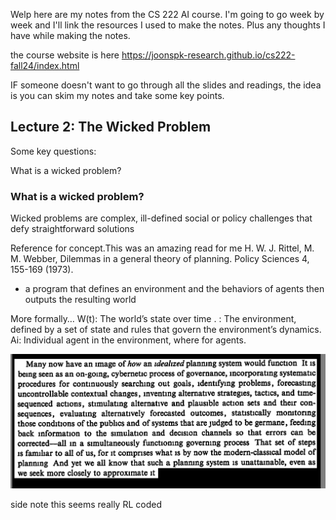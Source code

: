 Welp here are my notes from the CS 222 AI course.
I'm going to go week by week and I'll link the resources I used to make the notes.
Plus any thoughts I have while making the notes.

the course website is here https://joonspk-research.github.io/cs222-fall24/index.html

IF someone doesn't want to go through all the slides and readings, the idea is you can skim my notes and take some key points.


## Lecture 2: The Wicked Problem 

Some key questions:

What is a wicked problem?


### What is a wicked problem?
Wicked problems are complex, ill-defined social or policy challenges that defy straightforward solutions

Reference for concept.This was an amazing read for me
H. W. J. Rittel, M. M. Webber, Dilemmas in a general theory of planning. Policy Sciences 4, 155-169 (1973).
- a program that defines an environment and the behaviors of agents then outputs the resulting world

More formally…
W(t): The world’s state over time .
: The environment, defined by a set of state and rules that govern
the environment’s dynamics.
Ai: Individual agent in the environment, where for agents.

![Wicked Problem Diagram](images/CS_222_AI_Agents_simulations_2/shape_solution.png)




side note this seems really RL coded

